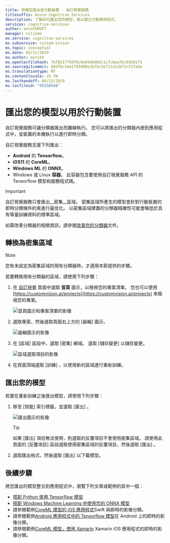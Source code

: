 ```yaml
---
title: 將模型匯出至行動裝置 - 自訂視覺服務
titlesuffix: Azure Cognitive Services
description: 了解如何匯出您的模型，用以建立行動應用程式。
services: cognitive-services
author: anrothMSFT
manager: nitinme
ms.service: cognitive-services
ms.subservice: custom-vision
ms.topic: conceptual
ms.date: 03/21/2019
ms.author: anroth
ms.openlocfilehash: 7bf8217f5076c0a95d4db6c1c7cbea7bc93b91f3
ms.sourcegitcommit: d4dfbc34a1f03488e1b7bc5e711a11b72c717ada
ms.translationtype: MT
ms.contentlocale: zh-TW
ms.lasthandoff: 06/13/2019
ms.locfileid: "65550548"
---
```

# <a name="export-your-model-for-use-with-mobile-devices"></a>匯出您的模型以用於行動裝置

自訂視覺服務可讓分類器匯出而離線執行。 您可以將匯出的分類器內嵌到應用程式中，並裝置的本機執行以進行即時分類。

自訂視覺服務支援下列匯出：

* __Android__ 的 __Tensorflow__。
* __iOS11__ 的 __CoreML__。
* __Windows ML__ 的 __ONNX__。
* Windows 或 Linux __容器__。 此容器包含要使用自訂視覺服務 API 的 Tensorflow 模型和服務程式碼。 

> [!IMPORTANT]
> 自訂視覺服務只會匯出__密集__區域。 密集區域所產生的模型會針對行動裝置的即時分類條件約束進行最佳化。 以密集區域建置的分類器精確性可能會略低於具有等量訓練資料的標準區域。
>
> 如需改善分類器的相關資訊，請參閱[改善您的分類器](getting-started-improving-your-classifier.md)文件。

## <a name="convert-to-a-compact-domain"></a>轉換為密集區域

> [!NOTE]
> 您有未設定為密集區域的現有分類器時，才適用本節提供的步驟。

若要轉換現有分類器的區域，請使用下列步驟：

1. 在 [自訂視覺](https://customvision.ai) 頁面中選取 __首頁__ 圖示，以檢視您的專案清單。 您也可以使用 [https://customvision.ai/projects](https://customvision.ai/projects) 來檢視您的專案。

    ![首頁圖示和專案清單的影像](./media/export-your-model/projects-list.png)

2. 選取專案，然後選取頁面右上方的 [齒輪]  圖示。

    ![齒輪圖示的影像](./media/export-your-model/gear-icon.png)

3. 在 [區域]  區段中，選取 [密集]  網域。 選取 [儲存變更]  以儲存變更。

    ![區域選取項目的影像](./media/export-your-model/domains.png)

4. 在頁面頂端選取 [訓練]  ，以使用新的區域進行重新訓練。

## <a name="export-your-model"></a>匯出您的模型

若要在重新訓練之後匯出模型，請使用下列步驟：

1. 移至 [效能]  索引標籤，並選取 [匯出]  。 

    ![匯出圖示的影像](./media/export-your-model/export.png)

    > [!TIP]
    > 如果 [匯出]  項目無法使用，則選取的反覆項目不會使用密集區域。 請使用此頁面的 [反覆項目]  區段選取使用密集區域的反覆項目，然後選取 [匯出]  。

2. 選取匯出格式，然後選取 [匯出]  以下載模型。

## <a name="next-steps"></a>後續步驟

將您匯出的模型整合到應用程式中，瀏覽下列文章或範例的其中一個：

* [搭配 Python 使用 Tensorflow 模型](export-model-python.md)
* [搭配 Windows Machine Learning 中使用您的 ONNX 模型](custom-vision-onnx-windows-ml.md)
* 請參閱範例[CoreML 模型的 iOS 應用程式](https://go.microsoft.com/fwlink/?linkid=857726)Swift 與即時的影像分類。
* 請參閱範例[Android 應用程式中的 Tensorflow 模型](https://github.com/Azure-Samples/cognitive-services-android-customvision-sample)在 Android 上的即時的影像分類。
* 請參閱範例[CoreML 模型，使用 Xamarin](https://github.com/xamarin/ios-samples/tree/master/ios11/CoreMLAzureModel) Xamarin iOS 應用程式的即時的影像分類。
